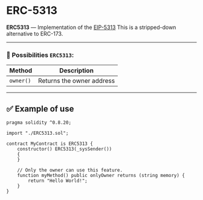# ERC-5313

**ERC5313** — Implementation of the [EIP-5313](https://eips.ethereum.org/EIPS/eip-5313) This is a stripped-down alternative to ERC-173.

---

### 🔧 Possibilities `ERC5313`:

| Method                       | Description                                               |
|------------------------------|-----------------------------------------------------------|
| `owner()`                    | Returns the owner address                                 |

---

## ✅ Example of use

```solidity
pragma solidity ^0.8.20;

import "./ERC5313.sol";

contract MyContract is ERC5313 {
    constructor() ERC5313(_sysSender())
    {
    }

    // Only the owner can use this feature.
    function myMethod() public onlyOwner returns (string memory) {
        return "Hello World!";
    }
}
```
